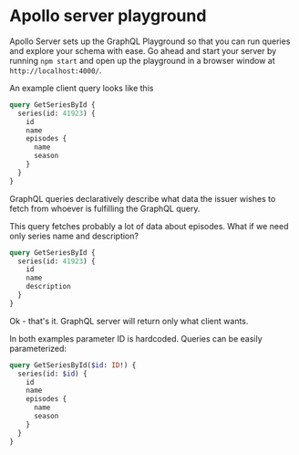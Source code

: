 # Apollo server playground

Apollo Server sets up the GraphQL Playground so that you can run queries and explore your schema with ease. Go ahead and start your server by running `npm start` and open up the playground in a browser window at `http://localhost:4000/`.

An example client query looks like this

```graphql
query GetSeriesById {
  series(id: 41923) {
    id
    name
    episodes {
      name
      season
    }
  }
}
```

GraphQL queries declaratively describe what data the issuer wishes to fetch from whoever is fulfilling the GraphQL query.

This query fetches probably a lot of data about episodes. What if we need only series name and description?

```graphql
query GetSeriesById {
  series(id: 41923) {
    id
    name
    description
  }
}
```

Ok - that's it. GraphQL server will return only what client wants.

In both examples parameter ID is hardcoded. Queries can be easily parameterized:

```graphql
query GetSeriesById($id: ID!) {
  series(id: $id) {
    id
    name
    episodes {
      name
      season
    }
  }
}
```

